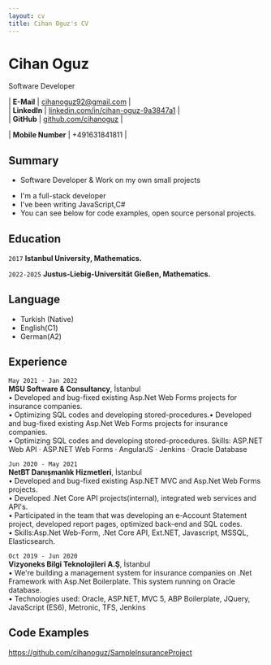 ```yaml
---
layout: cv
title: Cihan Oguz's CV
---
```


# Cihan Oguz
Software Developer

| __E-Mail__   | [cihanoguz92@gmail.com](mailto:cihanoguz92@gmail.com)                              |                      
| __LinkedIn__ | [linkedin.com/in/cihan-oguz-9a3847a1](https://linkedin.com/in/cihan-oguz-9a3847a1)                  |  
| __GitHub__  | [github.com/cihanoguz](https://github.com/cihanoguz)                                                        |

| __Mobile Number__  | +491631841811                                              |


## Summary
* Software Developer & Work on my own small projects 
- I'm a full-stack developer
- I've been writing JavaScript,C# 
- You can see below for code examples, open source personal projects.

## Education

`2017`
__Istanbul University, Mathematics.__

`2022-2025`
__Justus-Liebig-Universität Gießen, Mathematics.__

## Language
- Turkish (Native)
- English(C1)
- German(A2)


## Experience

`May 2021 - Jan 2022 `<br/>
__MSU Software & Consultancy__, İstanbul <br/>
• Developed and bug-fixed existing Asp.Net Web Forms projects for insurance companies.<br/>
• Optimizing SQL codes and developing stored-procedures.• Developed and bug-fixed existing Asp.Net Web Forms projects for insurance companies. <br/>• Optimizing SQL codes and developing stored-procedures. 
Skills: ASP.NET Web API · ASP.NET Web Forms · AngularJS · Jenkins · Oracle Database

`Jun 2020 - May 2021` <br/>
__NetBT Danışmanlık Hizmetleri__, İstanbul <br/>
• Developed and bug-fixed existing Asp.NET MVC and Asp.Net Web Forms projects.<br/>
• Developed .Net Core API projects(internal), integrated web services and API's.<br/>
• Participated in the team that was developing an e-Account Statement project, developed report pages, optimized back-end and SQL codes. <br/>
• Skills:Asp.Net Web-Form, .Net Core API, Ext.NET, Javascript, MSSQL, Elasticsearch.


`Oct 2019 - Jun 2020 `<br/>
__Vizyoneks Bilgi Teknolojileri A.Ş__, İstanbul<br/>
• We're building a management system for insurance companies on .Net Framework with Asp.Net Boilerplate. This system running on Oracle database.<br/>
• Technologies used: Oracle, ASP.NET, MVC 5, ABP Boilerplate, JQuery, JavaScript (ES6), Metronic, TFS, Jenkins


## Code Examples
https://github.com/cihanoguz/SampleInsuranceProject
